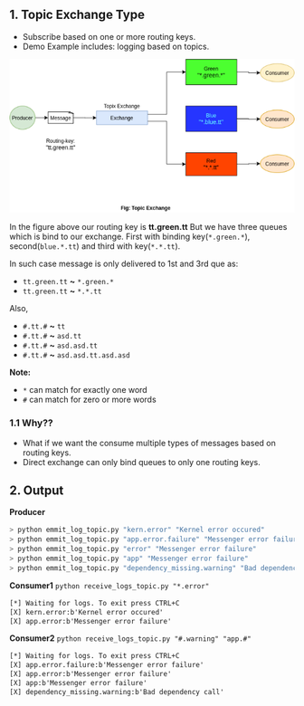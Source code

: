 ## 1. Topic Exchange Type
- Subscribe based on one or more routing keys.
- Demo Example includes: logging based on topics.

![Topic Exchange](../../Images/topic_exchange.png)

In the figure above our routing key is **tt.green.tt** But we have three queues
which is bind to our exchange. First with binding key(``*.green.*``), second(``blue.*.tt``)
and third with key(``*.*.tt``).
    
In such case message is only delivered to 1st and 3rd que as:
- ``tt.green.tt`` **~** ``*.green.*``
- ``tt.green.tt`` **~** ``*.*.tt``

Also,
- ``#.tt.#`` **~** ``tt``
- ``#.tt.#`` **~** ``asd.tt``
- ``#.tt.#`` **~** ``asd.asd.tt``
- ``#.tt.#`` **~** ``asd.asd.tt.asd.asd``


**Note:**
- ``*`` can match for exactly one word
- ``#`` can match for zero or more words



### 1.1 Why??
- What if we want the consume multiple types of messages based on routing keys.
- Direct exchange can only bind queues to only one routing keys.


## 2. Output

**Producer**
```sh
> python emmit_log_topic.py "kern.error" "Kernel error occured"
> python emmit_log_topic.py "app.error.failure" "Messenger error failure"
> python emmit_log_topic.py "error" "Messenger error failure"
> python emmit_log_topic.py "app" "Messenger error failure"
> python emmit_log_topic.py "dependency_missing.warning" "Bad dependency call"
```

**Consumer1**
``python receive_logs_topic.py "*.error"``

```text
[*] Waiting for logs. To exit press CTRL+C
[X] kern.error:b'Kernel error occured'
[X] app.error:b'Messenger error failure'
```

**Consumer2**
``python receive_logs_topic.py "#.warning" "app.#"``

```text
[*] Waiting for logs. To exit press CTRL+C
[X] app.error.failure:b'Messenger error failure'
[X] app.error:b'Messenger error failure'
[X] app:b'Messenger error failure'
[X] dependency_missing.warning:b'Bad dependency call'


```


